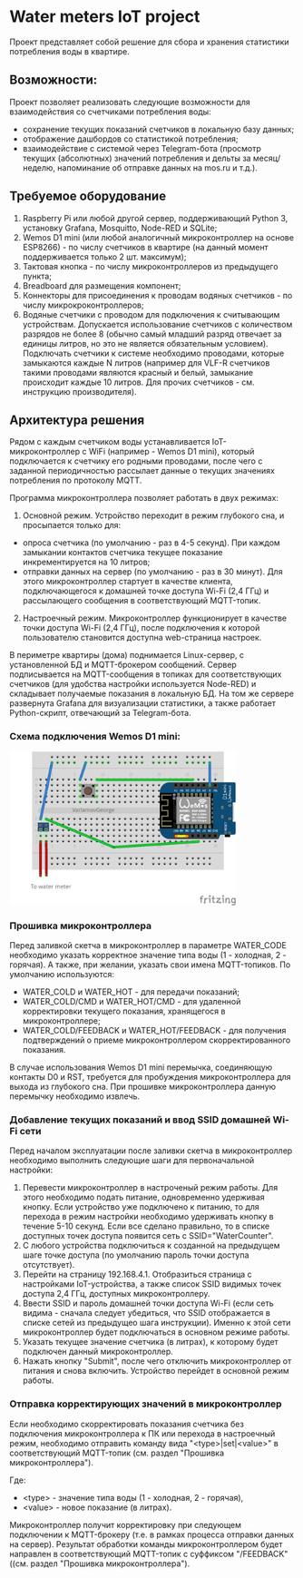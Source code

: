 # Water meters IoT project
Проект представляет собой решение для сбора и хранения статистики потребления воды в квартире.

## Возможности:
Проект позволяет реализовать следующие возможности для взаимодействия со счетчиками потребления воды:
- сохранение текущих показаний счетчиков в локальную базу данных;
- отображение дашбордов со статистикой потребления;
- взаимодействие с системой через Telegram-бота (просмотр текущих (абсолютных) значений потребления и дельты за месяц/неделю, напоминание об отправке данных на mos.ru и т.д.).

## Требуемое оборудование
1. Raspberry Pi или любой другой сервер, поддерживающий Python 3, установку Grafana, Mosquitto, Node-RED и SQLite;
1. Wemos D1 mini (или любой аналогичный микроконтроллер на основе ESP8266) - по числу счетчиков в квартире (на данный момент поддерживается только 2 шт. максимум);
1. Тактовая кнопка - по числу микроконтроллеров из предыдущего пункта;
1. Breadboard для размещения компонент;
1. Коннекторы для присоединения к проводам водяных счетчиков - по числу микрокроконтроллеров;
1. Водяные счетчики с проводом для подключения к считывающим устройствам. Допускается использование счетчиков с количеством разрядов не более 8 (обычно самый младший разряд отвечает за единицы литров, но это не является обязательным условием). Подключать счетчики к системе необходимо проводами, которые замыкаются каждые N литров (например для VLF-R счетчиков такими проводами являются красный и белый, замыкание происходит каждые 10 литров. Для прочих счетчиков - см. инструкцию производителя).

## Архитектура решения
Рядом с каждым счетчиком воды устанавливается IoT-микроконтроллер с WiFi (например - Wemos D1 mini), который подключается к счетчику его родными проводами, после чего с заданной периодичностью рассылает данные о текущих значениях потребления по протоколу MQTT.

Программа микроконтроллера позволяет работать в двух режимах:
1. Основной режим. Устройство переходит в режим глубокого сна, и просыпается только для:
- опроса счетчика (по умолчанию - раз в 4-5 секунд). При каждом замыкании контактов счетчика текущее показание инкрементируется на 10 литров;
- отправки данных на сервер (по умолчанию - раз в 30 минут). Для этого микроконтроллер стартует в качестве клиента, подключающегося к домашней точке доступа Wi-Fi (2,4 ГГц) и рассылающего сообщения в соответствующий MQTT-топик.

2. Настроечный режим. Микроконтроллер функционирует в качестве точки доступа Wi-Fi (2,4 ГГц), после подключения к которой пользователю становится доступна web-страница настроек.

В периметре квартиры (дома) поднимается Linux-сервер, с установленной БД и MQTT-брокером сообщений. Сервер подписывается на MQTT-сообщения в топиках для соответствующих счетчиков (для удобства настройки используется Node-RED) и складывает получаемые показания в локальную БД. На том же сервере развернута Grafana для визуализации статистики, а также работает Python-скрипт, отвечающий за Telegram-бота.

### Схема подключения Wemos D1 mini:
<p align="left">
  <img src="./scheme.png" alt="Size Limit CLI" width="400">
</p>

### Прошивка микроконтроллера
Перед заливкой скетча в микроконтроллер в параметре WATER_CODE необходимо указать корректное значение типа воды (1 - холодная, 2 - горячая). А также, при желании, указать свои имена MQTT-топиков. По умолчанию используются:
- WATER_COLD и WATER_HOT - для передачи показаний;
- WATER_COLD/CMD и WATER_HOT/CMD - для удаленной корректировки текущего показания, хранящегося в микроконтроллере;
- WATER_COLD/FEEDBACK и WATER_HOT/FEEDBACK - для получения подтверждений о приеме микроконтроллером скорректированного показания.

В случае использования Wemos D1 mini перемычка, соединяющую контакты D0 и RST, требуется для пробуждения микроконтроллера для выхода из глубокого сна. При прошивке микроконтроллера данную перемычку необходимо извлечь.

### Добавление текущих показаний и ввод SSID домашней Wi-Fi сети
Перед началом эксплуатации после заливки скетча в микроконтроллер необходимо выполнить следующие шаги для первоначальной настройки:
1. Перевести микроконтроллер в настроченый режим работы. Для этого необходимо подать питание, одновременно удерживая кнопку.
Если устройство уже подключено к питанию, то для перехода в режим настройки необходимо удерживать кнопку в течение 5-10 секунд. Если все сделано правильно, то в списке доступных точек доступа появится сеть с SSID="WaterCounter".
1. С любого устройства подключиться к созданной на предыдущем шаге точке доступа (по умолчанию пароль точки доступа отсутствует).
1. Перейти на страницу 192.168.4.1. Отобразиться страница с настройками IoT-устройства, а также список SSID видимых точек доступа 2,4 ГГц, доступных микроконтроллеру.
1. Ввести SSID и пароль домашней точки доступа Wi-Fi (если сеть видима - сначала следует убедиться, что SSID отображается в списке сетей из предыдущео шага инструкции). Именно к этой сети микроконтроллер будет подключаться в основном режиме работы.
1. Указать текущее значение счетчика (в литрах), к которому будет подключен данный микроконтроллер.
1. Нажать кнопку "Submit", после чего отключить микроконтроллер от питания и снова включить. Устройство перейдет в основной режим работы.

### Отправка корректирующих значений в микроконтроллер
Если необходимо скорректировать показания счетчика без подключения микроконтроллера к ПК или перехода в настроечный режим, необходимо отправить команду вида "\<type\>|set|\<value\>" в соответствующий MQTT-топик (см. раздел "Прошивка микроконтроллера").

Где:
- \<type\> - значение типа воды (1 - холодная, 2 - горячая),
- \<value\> - новое показание (в литрах).

Микроконтроллер получит корректировку при следующем подключении к MQTT-брокеру (т.е. в рамках процесса отправки данных на сервер). Результат обработки команды микроконтроллером будет направлен в соответствующий MQTT-топик с суффиксом "/FEEDBACK" ((см. раздел "Прошивка микроконтроллера").
